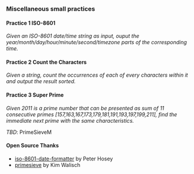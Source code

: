 ### Miscellaneous small practices

#### Practice 1 ISO-8601

*Given an ISO-8601 date/time string as input, ouput the year/month/day/hour/minute/second/timezone parts of the corresponding time.*

#### Practice 2 Count the Characters

*Given a string, count the occurrences of each of every characters within it and output the result sorted.*

#### Practice 3 Super Prime

*Given 2011 is a prime number that can be presented as sum of 11 consecutive primes [157,163,167,173,179,181,191,193,197,199,211], find the immediate next prime with the same characteristics.*

*TBD*: PrimeSieveM

#### Open Source Thanks

- [iso-8601-date-formatter](https://github.com/boredzo/iso-8601-date-formatter) by Peter Hosey
- [primesieve](http://primesieve.org) by Kim Walisch
